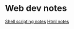 # Web dev notes

[Shell scripting notes](https://docs.google.com/document/d/1pHHAuB3Cg2oBPRRn-ApqHoM-j1JHbYvEobPXbUTQjaU/edit?usp=sharing)
[Html notes](https://docs.google.com/document/d/1Q1sFRTaBGfhnxgJjcb87n6XVlB8k0ajncMdP6dJ9Rzs/edit?usp=sharing)
